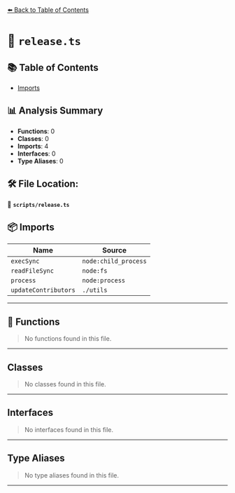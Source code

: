 [⬅️ Back to Table of Contents](../index.md)

# 📄 `release.ts`

## 📚 Table of Contents

- [Imports](#imports)

## 📊 Analysis Summary

- **Functions**: 0
- **Classes**: 0
- **Imports**: 4
- **Interfaces**: 0
- **Type Aliases**: 0

## 🛠️ File Location:
📂 **`scripts/release.ts`**

## 📦 Imports

| Name | Source |
|------|--------|
| `execSync` | `node:child_process` |
| `readFileSync` | `node:fs` |
| `process` | `node:process` |
| `updateContributors` | `./utils` |


---

## 🔧 Functions

> No functions found in this file.


---

## Classes

> No classes found in this file.


---

## Interfaces

> No interfaces found in this file.


---

## Type Aliases

> No type aliases found in this file.


---